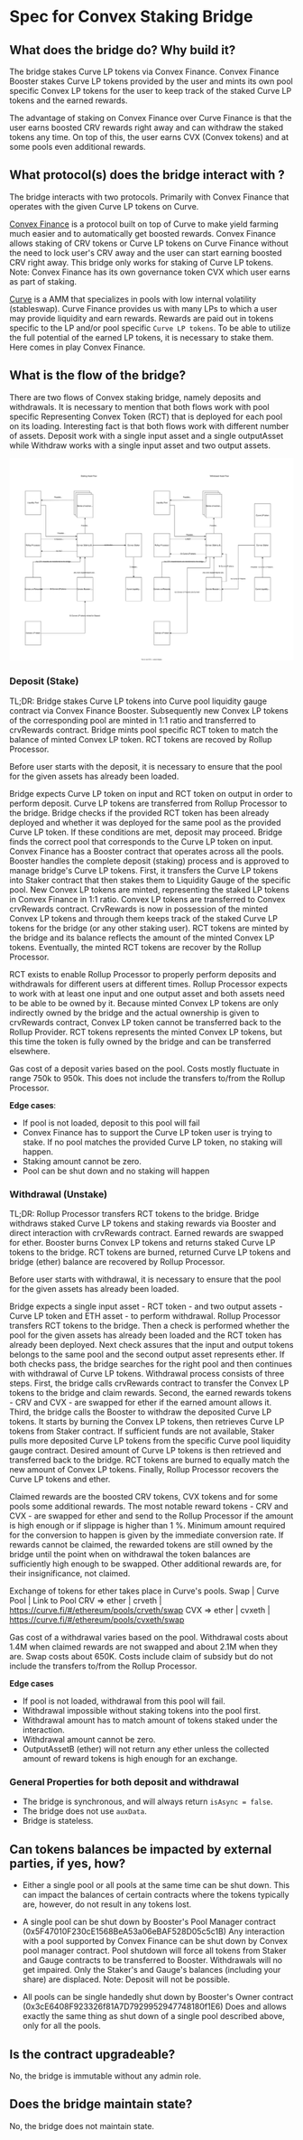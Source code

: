 # Spec for Convex Staking Bridge

## What does the bridge do? Why build it?

The bridge stakes Curve LP tokens via Convex Finance. Convex Finance Booster stakes Curve LP tokens provided by the user and mints its own pool specific Convex LP tokens for the user to keep track of the staked Curve LP tokens and the earned rewards.

The advantage of staking on Convex Finance over Curve Finance is that the user earns boosted CRV rewards right away and can withdraw the staked tokens any time. On top of this, the user earns CVX (Convex tokens) and at some pools even additional rewards.

## What protocol(s) does the bridge interact with ?

The bridge interacts with two protocols. Primarily with Convex Finance that operates with the given Curve LP tokens on Curve.

[Convex Finance](https://www.convexfinance.com/) is a protocol built on top of Curve to make yield farming much easier and to automatically get boosted rewards. Convex Finance allows staking of CRV tokens or Curve LP tokens on Curve Finance without the need to lock user's CRV away and the user can start earning boosted CRV right away. This bridge only works for staking of Curve LP tokens.
Note: Convex Finance has its own governance token CVX which user earns as part of staking.

[Curve](https://curve.fi/) is a AMM that specializes in pools with low internal volatility (stableswap). Curve Finance provides us with many LPs to which a user may provide liquidity and earn rewards. Rewards are paid out in tokens specific to the LP and/or pool specific `Curve LP tokens`. To be able to utilize the full potential of the earned LP tokens, it is necessary to stake them. Here comes in play Convex Finance.

## What is the flow of the bridge?

There are two flows of Convex staking bridge, namely deposits and withdrawals. It is necessary to mention that both flows work with pool specific Representing Convex Token (RCT) that is deployed for each pool on its loading.
Interesting fact is that both flows work with different number of assets. Deposit work with a single input asset and a single outputAsset while Withdraw works with a single input asset and two output assets.

![Asset flow diagram](./ConvexStakingBridge.svg)

### Deposit (Stake)

TL;DR: Bridge stakes Curve LP tokens into Curve pool liquidity gauge contract via Convex Finance Booster. Subsequently new Convex LP tokens of the corresponding pool are minted in 1:1 ratio and transferred to crvRewards contract. Bridge mints pool specific RCT token to match the balance of minted Convex LP token. RCT tokens are recoved by Rollup Processor.

Before user starts with the deposit, it is necessary to ensure that the pool for the given assets has already been loaded.

Bridge expects Curve LP token on input and RCT token on output in order to perform deposit. Curve LP tokens are transferred from Rollup Processor to the bridge. Bridge checks if the provided RCT token has been already deployed and whether it was deployed for the same pool as the provided Curve LP token. If these conditions are met, deposit may proceed. Bridge finds the correct pool that corresponds to the Curve LP token on input. Convex Finance has a Booster contract that operates across all the pools. Booster handles the complete deposit (staking) process and is approved to manage bridge's Curve LP tokens. First, it transfers the Curve LP tokens into Staker contract that then stakes them to Liquidity Gauge of the specific pool. New Convex LP tokens are minted, representing the staked LP tokens in Convex Finance in 1:1 ratio. Convex LP tokens are transferred to Convex crvRewards contract. CrvRewards is now in possession of the minted Convex LP tokens and through them keeps track of the staked Curve LP tokens for the bridge (or any other staking user). RCT tokens are minted by the bridge and its balance reflects the amount of the minted Convex LP tokens. Eventually, the minted RCT tokens are recover by the Rollup Processor.

RCT exists to enable Rollup Processor to properly perform deposits and withdrawals for different users at different times. Rollup Processor expects to work with at least one input and one output asset and both assets need to be able to be owned by it. Because minted Convex LP tokens are only indirectly owned by the bridge and the actual ownership is given to crvRewards contract, Convex LP token cannot be transferred back to the Rollup Provider. RCT tokens represents the minted Convex LP tokens, but this time the token is fully owned by the bridge and can be transferred elsewhere.

Gas cost of a deposit varies based on the pool. Costs mostly fluctuate in range 750k to 950k. This does not include the transfers to/from the Rollup Processor.

**Edge cases**:

- If pool is not loaded, deposit to this pool will fail
- Convex Finance has to support the Curve LP token user is trying to stake. If no pool matches the provided Curve LP token, no staking will happen.
- Staking amount cannot be zero.
- Pool can be shut down and no staking will happen

### Withdrawal (Unstake)

TL;DR: Rollup Processor transfers RCT tokens to the bridge. Bridge withdraws staked Curve LP tokens and staking rewards via Booster and direct interaction with crvRewards contract. Earned rewards are swapped for ether. Booster burns Convex LP tokens and returns staked Curve LP tokens to the bridge. RCT tokens are burned, returned Curve LP tokens and bridge (ether) balance are recovered by Rollup Processor.

Before user starts with withdrawal, it is necessary to ensure that the pool for the given assets has already been loaded.

Bridge expects a single input asset - RCT token - and two output assets - Curve LP token and ETH asset - to perform withdrawal. Rollup Processor transfers RCT tokens to the bridge. Then a check is performed whether the pool for the given assets has already been loaded and the RCT token has already been deployed. Next check assures that the input and output tokens belongs to the same pool and the second output asset represents ether. If both checks pass, the bridge searches for the right pool and then continues with withdrawal of Curve LP tokens. Withdrawal process consists of three steps. First, the bridge calls crvRewards contract to transfer the Convex LP tokens to the bridge and claim rewards. Second, the earned rewards tokens - CRV and CVX - are swapped for ether if the earned amount allows it. Third, the bridge calls the Booster to withdraw the deposited Curve LP tokens. It starts by burning the Convex LP tokens, then retrieves Curve LP tokens from Staker contract. If sufficient funds are not available, Staker pulls more deposited Curve LP tokens from the specific Curve pool liquidity gauge contract. Desired amount of Curve LP tokens is then retrieved and transferred back to the bridge. RCT tokens are burned to equally match the new amount of Convex LP tokens. Finally, Rollup Processor recovers the Curve LP tokens and ether.

Claimed rewards are the boosted CRV tokens, CVX tokens and for some pools some additional rewards. The most notable reward tokens - CRV and CVX - are swapped for ether and send to the Rollup Processor if the amount is high enough or if slippage is higher than 1 %. Minimum amount required for the conversion to happen is given by the immediate conversion rate. If rewards cannot be claimed, the rewarded tokens are still owned by the bridge until the point when on withdrawal the token balances are sufficiently high enough to be swapped. Other additional rewards are, for their insignificance, not claimed.

Exchange of tokens for ether takes place in Curve's pools. 
Swap          |  Curve Pool  |  Link to Pool
CRV => ether  |  crveth      |  https://curve.fi/#/ethereum/pools/crveth/swap
CVX => ether  |  cvxeth      |  https://curve.fi/#/ethereum/pools/cvxeth/swap

Gas cost of a withdrawal varies based on the pool. Withdrawal costs about 1.4M when claimed rewards are not swapped and about 2.1M when they are. Swap costs about 650K. Costs include claim of subsidy but do not include the transfers to/from the Rollup Processor.

**Edge cases**

- If pool is not loaded, withdrawal from this pool will fail.
- Withdrawal impossible without staking tokens into the pool first.
- Withdrawal amount has to match amount of tokens staked under the interaction.
- Withdrawal amount cannot be zero.
- OutputAssetB (ether) will not return any ether unless the collected amount of reward tokens is high enough for an exchange. 

### General Properties for both deposit and withdrawal

- The bridge is synchronous, and will always return `isAsync = false`.
- The bridge does not use `auxData`.
- Bridge is stateless.

## Can tokens balances be impacted by external parties, if yes, how?

- Either a single pool or all pools at the same time can be shut down. This can impact the balances of certain contracts where the tokens typically are, however, do not result in any tokens lost.

- A single pool can be shut down by Booster's Pool Manager contract (0x5F47010F230cE1568BeA53a06eBAF528D05c5c1B)
  Any interaction with a pool supported by Convex Finance can be shut down by Convex pool manager contract.
  Pool shutdown will force all tokens from Staker and Gauge contracts to be transferred to Booster. Withdrawals will no get impaired.
  Only the Staker's and Gauge's balances (including your share) are displaced.
  Note: Deposit will not be possible.

- All pools can be single handedly shut down by Booster's Owner contract (0x3cE6408F923326f81A7D7929952947748180f1E6)
  Does and allows exactly the same thing as shut down of a single pool described above, only for all the pools.

## Is the contract upgradeable?

No, the bridge is immutable without any admin role.

## Does the bridge maintain state?

No, the bridge does not maintain state.
